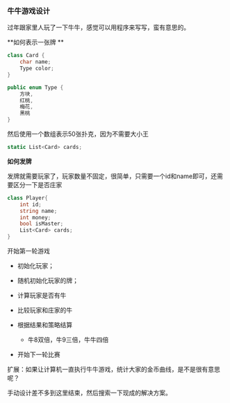 ### 牛牛游戏设计

过年跟家里人玩了一下牛牛，感觉可以用程序来写写，蛮有意思的。

**如何表示一张牌 **

```c#
class Card {
    char name;
    Type color;
}

public enum Type {
    方块,
    红桃,
    梅花,
    黑桃
}
```

然后使用一个数组表示50张扑克，因为不需要大小王

```c#
static List<Card> cards;
```

**如何发牌**

发牌就需要玩家了，玩家数量不固定，很简单，只需要一个id和name即可，还需要区分一下是否庄家

```c#
class Player{
    int id;
    string name;
    int money;
    bool isMaster;
    List<Card> cards;
}
```

开始第一轮游戏

* 初始化玩家；

* 随机初始化玩家的牌；
* 计算玩家是否有牛
* 比较玩家和庄家的牛
* 根据结果和策略结算
  * 牛8双倍，牛9三倍，牛牛四倍
* 开始下一轮比赛

扩展：如果让计算机一直执行牛牛游戏，统计大家的金币曲线，是不是很有意思呢？

手动设计差不多到这里结束，然后搜索一下现成的解决方案。



